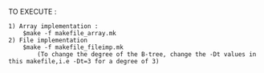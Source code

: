 TO EXECUTE :
	
	1) Array implementation :
		$make -f makefile_array.mk
	2) File implementation
		$make -f makefile_fileimp.mk
			(To change the degree of the B-tree, change the -Dt values in this makefile,i.e -Dt=3 for a degree of 3)

	
